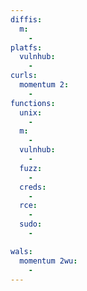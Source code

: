 ```yaml
---
diffis:
  m:
    -
platfs:
  vulnhub:
    -
curls:
  momentum 2:
    -
functions:
  unix:
    -
  m:
    -
  vulnhub:
    -
  fuzz:
    -
  creds:
    -
  rce:
    -
  sudo:
    -

wals:
  momentum 2wu:
    -
---
```

